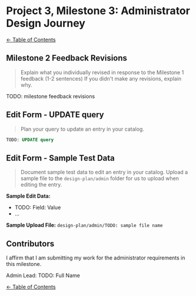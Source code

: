 # Project 3, Milestone 3: **Administrator** Design Journey

[← Table of Contents](../design-journey.md)


## Milestone 2 Feedback Revisions
> Explain what you individually revised in response to the Milestone 1 feedback (1-2 sentences)
> If you didn't make any revisions, explain why.

TODO: milestone feedback revisions


## Edit Form - UPDATE query
> Plan your query to update an entry in your catalog.

```sql
TODO: UPDATE query
```


## Edit Form - Sample Test Data
> Document sample test data to edit an entry in your catalog.
> Upload a sample file to the `design-plan/admin` folder for us to upload when editing the entry.

**Sample Edit Data:**
  - TODO: Field: Value
  - ...

**Sample Upload File:** `design-plan/admin/TODO: sample file name`


## Contributors

I affirm that I am submitting my work for the administrator requirements in this milestone.

Admin Lead: TODO: Full Name


[← Table of Contents](../design-journey.md)

